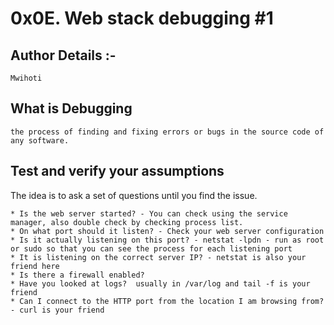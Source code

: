 # 0x0E. Web stack debugging #1

## Author Details :-
```
Mwihoti
```
## What is Debugging
```
the process of finding and fixing errors or bugs in the source code of any software.
```

## Test and verify your assumptions
The idea is to ask a set of questions until you find the issue.
```
* Is the web server started? - You can check using the service manager, also double check by checking process list.
* On what port should it listen? - Check your web server configuration
* Is it actually listening on this port? - netstat -lpdn - run as root or sudo so that you can see the process for each listening port
* It is listening on the correct server IP? - netstat is also your friend here
* Is there a firewall enabled?
* Have you looked at logs?  usually in /var/log and tail -f is your friend
* Can I connect to the HTTP port from the location I am browsing from? - curl is your friend
```
